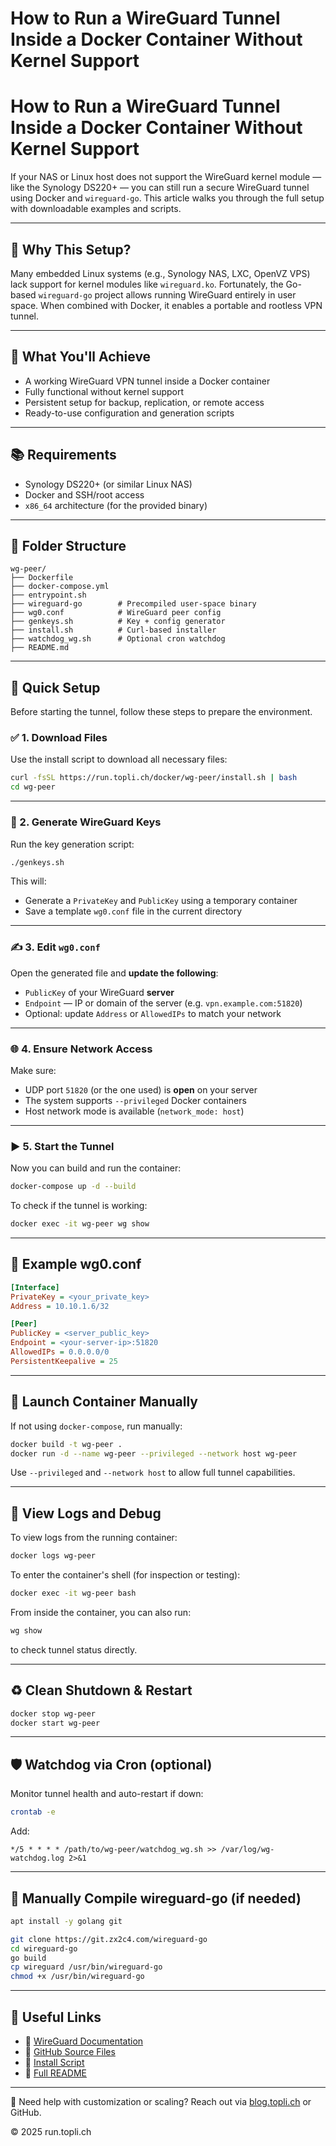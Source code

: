 # How to Run a WireGuard Tunnel Inside a Docker Container Without Kernel Support


# How to Run a WireGuard Tunnel Inside a Docker Container Without Kernel Support

If your NAS or Linux host does not support the WireGuard kernel module — like the Synology DS220+ — you can still run a secure WireGuard tunnel using Docker and `wireguard-go`. This article walks you through the full setup with downloadable examples and scripts.

---

## 🫠 Why This Setup?

Many embedded Linux systems (e.g., Synology NAS, LXC, OpenVZ VPS) lack support for kernel modules like `wireguard.ko`. Fortunately, the Go-based `wireguard-go` project allows running WireGuard entirely in user space. When combined with Docker, it enables a portable and rootless VPN tunnel.

---

## 🔧 What You'll Achieve

* A working WireGuard VPN tunnel inside a Docker container
* Fully functional without kernel support
* Persistent setup for backup, replication, or remote access
* Ready-to-use configuration and generation scripts

---

## 📚 Requirements

* Synology DS220+ (or similar Linux NAS)
* Docker and SSH/root access
* `x86_64` architecture (for the provided binary)

---

## 📁 Folder Structure

```
wg-peer/
├── Dockerfile
├── docker-compose.yml
├── entrypoint.sh
├── wireguard-go        # Precompiled user-space binary
├── wg0.conf            # WireGuard peer config
├── genkeys.sh          # Key + config generator
├── install.sh          # Curl-based installer
├── watchdog_wg.sh      # Optional cron watchdog
├── README.md
```

---

## 🚀 Quick Setup

Before starting the tunnel, follow these steps to prepare the environment.

### ✅ 1. Download Files

Use the install script to download all necessary files:

```bash
curl -fsSL https://run.topli.ch/docker/wg-peer/install.sh | bash
cd wg-peer
```

---

### 🔐 2. Generate WireGuard Keys

Run the key generation script:

```bash
./genkeys.sh
```

This will:

* Generate a `PrivateKey` and `PublicKey` using a temporary container
* Save a template `wg0.conf` file in the current directory

---

### ✍️ 3. Edit `wg0.conf`

Open the generated file and **update the following**:

* `PublicKey` of your WireGuard **server**
* `Endpoint` — IP or domain of the server (e.g. `vpn.example.com:51820`)
* Optional: update `Address` or `AllowedIPs` to match your network

---

### 🌐 4. Ensure Network Access

Make sure:

* UDP port `51820` (or the one used) is **open** on your server
* The system supports `--privileged` Docker containers
* Host network mode is available (`network_mode: host`)

---

### ▶️ 5. Start the Tunnel

Now you can build and run the container:

```bash
docker-compose up -d --build
```

To check if the tunnel is working:

```bash
docker exec -it wg-peer wg show
```

---

## 🛀 Example wg0.conf

```ini
[Interface]
PrivateKey = <your_private_key>
Address = 10.10.1.6/32

[Peer]
PublicKey = <server_public_key>
Endpoint = <your-server-ip>:51820
AllowedIPs = 0.0.0.0/0
PersistentKeepalive = 25
```

---

## 🚚 Launch Container Manually

If not using `docker-compose`, run manually:

```bash
docker build -t wg-peer .
docker run -d --name wg-peer --privileged --network host wg-peer
```

Use `--privileged` and `--network host` to allow full tunnel capabilities.

---

## 🧾 View Logs and Debug

To view logs from the running container:

```bash
docker logs wg-peer
```

To enter the container's shell (for inspection or testing):

```bash
docker exec -it wg-peer bash
```

From inside the container, you can also run:

```bash
wg show
```

to check tunnel status directly.

---

## ♻️ Clean Shutdown & Restart

```bash
docker stop wg-peer
docker start wg-peer
```

---

## 🛡 Watchdog via Cron (optional)

Monitor tunnel health and auto-restart if down:

```bash
crontab -e
```

Add:

```cron
*/5 * * * * /path/to/wg-peer/watchdog_wg.sh >> /var/log/wg-watchdog.log 2>&1
```

---

## 🔧 Manually Compile wireguard-go (if needed)

```bash
apt install -y golang git

git clone https://git.zx2c4.com/wireguard-go
cd wireguard-go
go build
cp wireguard /usr/bin/wireguard-go
chmod +x /usr/bin/wireguard-go
```

---

## 🔗 Useful Links

* 🔐 [WireGuard Documentation](https://www.wireguard.com/)
* 📂 [GitHub Source Files](https://github.com/toplich/run/tree/main/docker/wg-peer)
* 📅 [Install Script](https://run.topli.ch/docker/wg-peer/install.sh)
* 🔐 [Full README](https://run.topli.ch/docker/wg-peer/README.md)

---

️⃣ Need help with customization or scaling? Reach out via [blog.topli.ch](https://blog.topli.ch/) or GitHub.

© 2025 run.topli.ch


